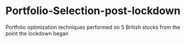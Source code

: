 # Portfolio-Selection-post-lockdown
Portfolio optimization techniques performed on 5 British stocks from the point the lockdown began
